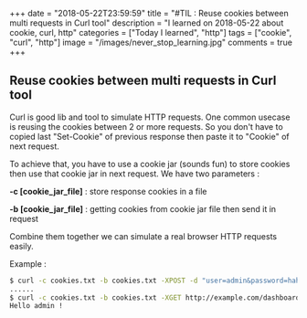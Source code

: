 +++
date = "2018-05-22T23:59:59"
title = "#TIL : Reuse cookies between multi requests in Curl tool"
description = "I learned on 2018-05-22 about cookie, curl, http"
categories = ["Today I learned", "http"]
tags = ["cookie", "curl", "http"]
image = "/images/never_stop_learning.jpg"
comments = true
+++



## Reuse cookies between multi requests in Curl tool

Curl is good lib and tool to simulate HTTP requests. One common usecase is reusing the cookies between 2 or more requests. So you don't have to copied last "Set-Cookie" of previous response then paste it to "Cookie" of next request.

To achieve that, you have to use a cookie jar (sounds fun) to store cookies then use that cookie jar in next request. We have two parameters :

**-c [cookie_jar_file]** : store response cookies in a file

**-b [cookie_jar_file]** : getting cookies from cookie jar file then send it in request

Combine them together we can simulate a real browser HTTP requests easily.

Example :

```bash
$ curl -c cookies.txt -b cookies.txt -XPOST -d "user=admin&password=hahahehe" http://example.com/login
......
$ curl -c cookies.txt -b cookies.txt -XGET http://example.com/dashboard
Hello admin !
```

